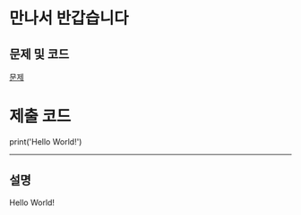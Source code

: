 만나서 반갑습니다
=======

문제 및 코드
-----
[문제](https://www.acmicpc.net/problem/2557)




# 제출 코드

print('Hello World!')




- - - - - 

설명
------
Hello World!
